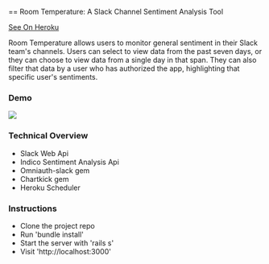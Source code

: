 == Room Temperature: A Slack Channel Sentiment Analysis Tool

[See On Heroku](http://room-temperature.herokuapp.com/dashboard)

Room Temperature allows users to monitor general sentiment in their Slack team's channels. Users can select to view data from the past seven days, or they can choose to view data from a single day in that span. They can also filter that data by a user who has authorized the app, highlighting that specific user's sentiments.

### Demo

![](http://g.recordit.co/pSyxDnY5U6.gif)

### Technical Overview

* Slack Web Api
* Indico Sentiment Analysis Api
* Omniauth-slack gem
* Chartkick gem
* Heroku Scheduler


### Instructions

* Clone the project repo
* Run 'bundle install'
* Start the server with 'rails s'
* Visit 'http://localhost:3000'
